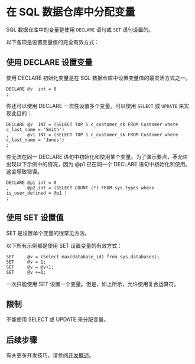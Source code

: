 <properties
   pageTitle="在 SQL 数据仓库中分配变量 | Azure"
   description="有关在开发解决方案时于 Azure SQL 数据仓库中分配 Transact-SQL 变量的技巧。"
   services="sql-data-warehouse"
   documentationCenter="NA"
   authors="jrowlandjones"
   manager="barbkess"
   editor=""/>

<tags
   ms.service="sql-data-warehouse"
   ms.date="03/23/2016"
   wacn.date="05/23/2016"/>

# 在 SQL 数据仓库中分配变量
SQL 数据仓库中的变量是使用 `DECLARE` 语句或 `SET` 语句设置的。

以下各项是设置变量值的完全有效方式：

## 使用 DECLARE 设置变量

使用 DECLARE 初始化变量是在 SQL 数据仓库中设置变量值的最灵活方式之一。

```
DECLARE @v  int = 0
;
```

你还可以使用 DECLARE 一次性设置多个变量。可以使用 `SELECT` 或 `UPDATE` 来实现此目的：

```
DECLARE @v  INT = (SELECT TOP 1 c_customer_sk FROM Customer where c_last_name = 'Smith')
,       @v1 INT = (SELECT TOP 1 c_customer_sk FROM Customer where c_last_name = 'Jones')
;
```

你无法在同一 DECLARE 语句中初始化和使用某个变量。为了演示要点，**不**允许出现以下示例中的情况，因为 @p1 已在同一个 DECLARE 语句中初始化和使用。这会导致错误。

```
DECLARE @p1 int = 0
,       @p2 int = (SELECT COUNT (*) FROM sys.types where is_user_defined = @p1 )
;
```

## 使用 SET 设置值
SET 是设置单个变量的很常见方法。

以下所有示例都是使用 SET 设置变量的有效方式：

```
SET     @v = (Select max(database_id) from sys.databases);
SET     @v = 1;
SET     @v = @v+1;
SET     @v +=1;
```

一次只能使用 SET 设置一个变量。但是，如上所示，允许使用复合运算符。

## 限制
不能使用 SELECT 或 UPDATE 来分配变量。


## 后续步骤
有关更多开发技巧，请参阅[开发概述][]。

<!--Image references-->

<!--Article references-->
[开发概述]: /documentation/articles/sql-data-warehouse-overview-develop/

<!--MSDN references-->

<!--Other Web references-->

<!---HONumber=Mooncake_0321_2016-->